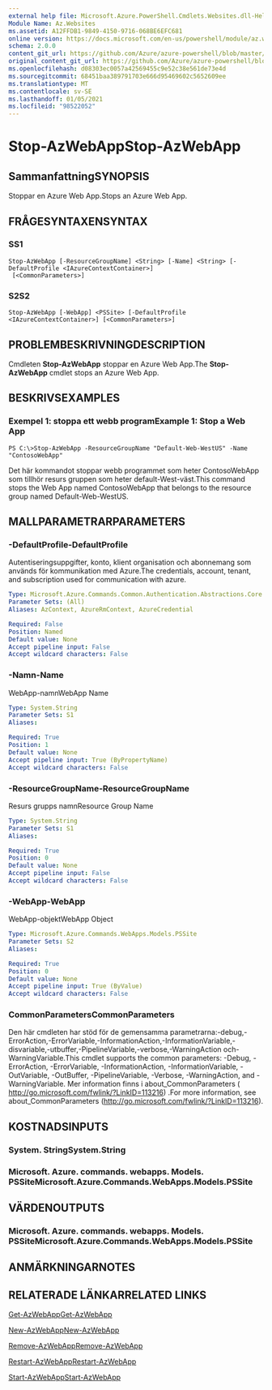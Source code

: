 ```yaml
---
external help file: Microsoft.Azure.PowerShell.Cmdlets.Websites.dll-Help.xml
Module Name: Az.Websites
ms.assetid: A12FFDB1-9849-4150-9716-068BE6EFC681
online version: https://docs.microsoft.com/en-us/powershell/module/az.websites/stop-azwebapp
schema: 2.0.0
content_git_url: https://github.com/Azure/azure-powershell/blob/master/src/Websites/Websites/help/Stop-AzWebApp.md
original_content_git_url: https://github.com/Azure/azure-powershell/blob/master/src/Websites/Websites/help/Stop-AzWebApp.md
ms.openlocfilehash: d08303ec0057a42569455c9e52c38e561de73e4d
ms.sourcegitcommit: 68451baa389791703e666d95469602c5652609ee
ms.translationtype: MT
ms.contentlocale: sv-SE
ms.lasthandoff: 01/05/2021
ms.locfileid: "98522052"
---
```

# <span data-ttu-id="8a0c2-101">Stop-AzWebApp</span><span class="sxs-lookup"><span data-stu-id="8a0c2-101">Stop-AzWebApp</span></span>

## <span data-ttu-id="8a0c2-102">Sammanfattning</span><span class="sxs-lookup"><span data-stu-id="8a0c2-102">SYNOPSIS</span></span>
<span data-ttu-id="8a0c2-103">Stoppar en Azure Web App.</span><span class="sxs-lookup"><span data-stu-id="8a0c2-103">Stops an Azure Web App.</span></span>

## <span data-ttu-id="8a0c2-104">FRÅGESYNTAXEN</span><span class="sxs-lookup"><span data-stu-id="8a0c2-104">SYNTAX</span></span>

### <span data-ttu-id="8a0c2-105">S</span><span class="sxs-lookup"><span data-stu-id="8a0c2-105">S1</span></span>
```
Stop-AzWebApp [-ResourceGroupName] <String> [-Name] <String> [-DefaultProfile <IAzureContextContainer>]
 [<CommonParameters>]
```

### <span data-ttu-id="8a0c2-106">S2</span><span class="sxs-lookup"><span data-stu-id="8a0c2-106">S2</span></span>
```
Stop-AzWebApp [-WebApp] <PSSite> [-DefaultProfile <IAzureContextContainer>] [<CommonParameters>]
```

## <span data-ttu-id="8a0c2-107">PROBLEMBESKRIVNING</span><span class="sxs-lookup"><span data-stu-id="8a0c2-107">DESCRIPTION</span></span>
<span data-ttu-id="8a0c2-108">Cmdleten **Stop-AzWebApp** stoppar en Azure Web App.</span><span class="sxs-lookup"><span data-stu-id="8a0c2-108">The **Stop-AzWebApp** cmdlet stops an Azure Web App.</span></span>

## <span data-ttu-id="8a0c2-109">BESKRIVS</span><span class="sxs-lookup"><span data-stu-id="8a0c2-109">EXAMPLES</span></span>

### <span data-ttu-id="8a0c2-110">Exempel 1: stoppa ett webb program</span><span class="sxs-lookup"><span data-stu-id="8a0c2-110">Example 1: Stop a Web App</span></span>
```
PS C:\>Stop-AzWebApp -ResourceGroupName "Default-Web-WestUS" -Name "ContosoWebApp"
```

<span data-ttu-id="8a0c2-111">Det här kommandot stoppar webb programmet som heter ContosoWebApp som tillhör resurs gruppen som heter default-West-väst.</span><span class="sxs-lookup"><span data-stu-id="8a0c2-111">This command stops the Web App named ContosoWebApp that belongs to the resource group named Default-Web-WestUS.</span></span>

## <span data-ttu-id="8a0c2-112">MALLPARAMETRAR</span><span class="sxs-lookup"><span data-stu-id="8a0c2-112">PARAMETERS</span></span>

### <span data-ttu-id="8a0c2-113">-DefaultProfile</span><span class="sxs-lookup"><span data-stu-id="8a0c2-113">-DefaultProfile</span></span>
<span data-ttu-id="8a0c2-114">Autentiseringsuppgifter, konto, klient organisation och abonnemang som används för kommunikation med Azure.</span><span class="sxs-lookup"><span data-stu-id="8a0c2-114">The credentials, account, tenant, and subscription used for communication with azure.</span></span>

```yaml
Type: Microsoft.Azure.Commands.Common.Authentication.Abstractions.Core.IAzureContextContainer
Parameter Sets: (All)
Aliases: AzContext, AzureRmContext, AzureCredential

Required: False
Position: Named
Default value: None
Accept pipeline input: False
Accept wildcard characters: False
```

### <span data-ttu-id="8a0c2-115">-Namn</span><span class="sxs-lookup"><span data-stu-id="8a0c2-115">-Name</span></span>
<span data-ttu-id="8a0c2-116">WebApp-namn</span><span class="sxs-lookup"><span data-stu-id="8a0c2-116">WebApp Name</span></span>

```yaml
Type: System.String
Parameter Sets: S1
Aliases:

Required: True
Position: 1
Default value: None
Accept pipeline input: True (ByPropertyName)
Accept wildcard characters: False
```

### <span data-ttu-id="8a0c2-117">-ResourceGroupName</span><span class="sxs-lookup"><span data-stu-id="8a0c2-117">-ResourceGroupName</span></span>
<span data-ttu-id="8a0c2-118">Resurs grupps namn</span><span class="sxs-lookup"><span data-stu-id="8a0c2-118">Resource Group Name</span></span>

```yaml
Type: System.String
Parameter Sets: S1
Aliases:

Required: True
Position: 0
Default value: None
Accept pipeline input: False
Accept wildcard characters: False
```

### <span data-ttu-id="8a0c2-119">-WebApp</span><span class="sxs-lookup"><span data-stu-id="8a0c2-119">-WebApp</span></span>
<span data-ttu-id="8a0c2-120">WebApp-objekt</span><span class="sxs-lookup"><span data-stu-id="8a0c2-120">WebApp Object</span></span>

```yaml
Type: Microsoft.Azure.Commands.WebApps.Models.PSSite
Parameter Sets: S2
Aliases:

Required: True
Position: 0
Default value: None
Accept pipeline input: True (ByValue)
Accept wildcard characters: False
```

### <span data-ttu-id="8a0c2-121">CommonParameters</span><span class="sxs-lookup"><span data-stu-id="8a0c2-121">CommonParameters</span></span>
<span data-ttu-id="8a0c2-122">Den här cmdleten har stöd för de gemensamma parametrarna:-debug,-ErrorAction,-ErrorVariable,-InformationAction,-InformationVariable,-disvariable,-utbuffer,-PipelineVariable,-verbose,-WarningAction och-WarningVariable.</span><span class="sxs-lookup"><span data-stu-id="8a0c2-122">This cmdlet supports the common parameters: -Debug, -ErrorAction, -ErrorVariable, -InformationAction, -InformationVariable, -OutVariable, -OutBuffer, -PipelineVariable, -Verbose, -WarningAction, and -WarningVariable.</span></span> <span data-ttu-id="8a0c2-123">Mer information finns i about_CommonParameters ( http://go.microsoft.com/fwlink/?LinkID=113216) .</span><span class="sxs-lookup"><span data-stu-id="8a0c2-123">For more information, see about_CommonParameters (http://go.microsoft.com/fwlink/?LinkID=113216).</span></span>

## <span data-ttu-id="8a0c2-124">KOSTNADS</span><span class="sxs-lookup"><span data-stu-id="8a0c2-124">INPUTS</span></span>

### <span data-ttu-id="8a0c2-125">System. String</span><span class="sxs-lookup"><span data-stu-id="8a0c2-125">System.String</span></span>

### <span data-ttu-id="8a0c2-126">Microsoft. Azure. commands. webapps. Models. PSSite</span><span class="sxs-lookup"><span data-stu-id="8a0c2-126">Microsoft.Azure.Commands.WebApps.Models.PSSite</span></span>

## <span data-ttu-id="8a0c2-127">VÄRDEN</span><span class="sxs-lookup"><span data-stu-id="8a0c2-127">OUTPUTS</span></span>

### <span data-ttu-id="8a0c2-128">Microsoft. Azure. commands. webapps. Models. PSSite</span><span class="sxs-lookup"><span data-stu-id="8a0c2-128">Microsoft.Azure.Commands.WebApps.Models.PSSite</span></span>

## <span data-ttu-id="8a0c2-129">ANMÄRKNINGAR</span><span class="sxs-lookup"><span data-stu-id="8a0c2-129">NOTES</span></span>

## <span data-ttu-id="8a0c2-130">RELATERADE LÄNKAR</span><span class="sxs-lookup"><span data-stu-id="8a0c2-130">RELATED LINKS</span></span>

[<span data-ttu-id="8a0c2-131">Get-AzWebApp</span><span class="sxs-lookup"><span data-stu-id="8a0c2-131">Get-AzWebApp</span></span>](./Get-AzWebApp.md)

[<span data-ttu-id="8a0c2-132">New-AzWebApp</span><span class="sxs-lookup"><span data-stu-id="8a0c2-132">New-AzWebApp</span></span>](./New-AzWebApp.md)

[<span data-ttu-id="8a0c2-133">Remove-AzWebApp</span><span class="sxs-lookup"><span data-stu-id="8a0c2-133">Remove-AzWebApp</span></span>](./Remove-AzWebApp.md)

[<span data-ttu-id="8a0c2-134">Restart-AzWebApp</span><span class="sxs-lookup"><span data-stu-id="8a0c2-134">Restart-AzWebApp</span></span>](./Restart-AzWebApp.md)

[<span data-ttu-id="8a0c2-135">Start-AzWebApp</span><span class="sxs-lookup"><span data-stu-id="8a0c2-135">Start-AzWebApp</span></span>](./Start-AzWebApp.md)


